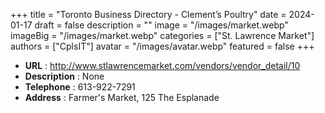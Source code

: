 +++
title = "Toronto Business Directory - Clement’s Poultry"
date = 2024-01-17
draft = false
description = ""
image = "/images/market.webp"
imageBig = "/images/market.webp"
categories = ["St. Lawrence Market"]
authors = ["CplsIT"]
avatar = "/images/avatar.webp"
featured = false
+++


* **URL** :  http://www.stlawrencemarket.com/vendors/vendor_detail/10
* **Description** : None
* **Telephone** : 613-922-7291
* **Address** : Farmer's Market, 125 The Esplanade